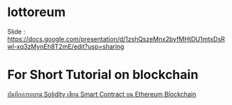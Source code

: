 # lottoreum
Slide : 
https://docs.google.com/presentation/d/1zshQszeMnx2byfMHtDU1mtxDsRwI-xq3zMynEh8T2mE/edit?usp=sharing

# For Short Tutorial on blockchain
<a href='https://medium.com/@drtan/%E0%B8%9A%E0%B8%B1%E0%B8%99%E0%B8%97%E0%B8%B6%E0%B8%81%E0%B8%81%E0%B8%B2%E0%B8%A3%E0%B8%AD%E0%B8%9A%E0%B8%A3%E0%B8%A1-solidity-%E0%B9%80%E0%B8%82%E0%B8%B5%E0%B8%A2%E0%B8%99-smart-contract-%E0%B8%9A%E0%B8%99-ethereum-blockchain-fc7b7b4847ef'>บันทึกการอบรม Solidity เขียน Smart Contract บน Ethereum Blockchain</a>


